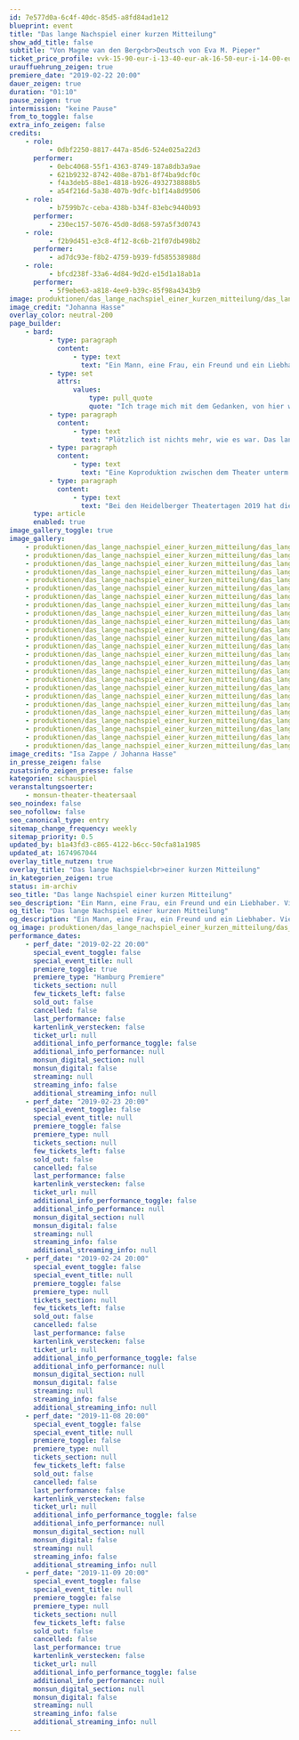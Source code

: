```yaml
---
id: 7e577d0a-6c4f-40dc-85d5-a8fd84ad1e12
blueprint: event
title: "Das lange Nachspiel einer kurzen Mitteilung"
show_add_title: false
subtitle: "Von Magne van den Berg<br>Deutsch von Eva M. Pieper"
ticket_price_profile: vvk-15-90-eur-i-13-40-eur-ak-16-50-eur-i-14-00-eur
urauffuehrung_zeigen: true
premiere_date: "2019-02-22 20:00"
dauer_zeigen: true
duration: "01:10"
pause_zeigen: true
intermission: "keine Pause"
from_to_toggle: false
extra_info_zeigen: false
credits:
    - role:
          - 0dbf2250-8817-447a-85d6-524e025a22d3
      performer:
          - 0ebc4068-55f1-4363-8749-187a8db3a9ae
          - 621b9232-8742-408e-87b1-8f74ba9dcf0c
          - f4a3deb5-88e1-4818-b926-4932738888b5
          - a54f216d-5a38-407b-9dfc-b1f14a8d9506
    - role:
          - b7599b7c-ceba-438b-b34f-83ebc9440b93
      performer:
          - 230ec157-5076-45d0-8d68-597a5f3d0743
    - role:
          - f2b9d451-e3c8-4f12-8c6b-21f07db498b2
      performer:
          - ad7dc93e-f8b2-4759-b939-fd585538988d
    - role:
          - bfcd238f-33a6-4d84-9d2d-e15d1a18ab1a
      performer:
          - 5f9ebe63-a818-4ee9-b39c-85f98a4343b9
image: produktionen/das_lange_nachspiel_einer_kurzen_mitteilung/das_lange_nachspiel_c_johanna_hasse_2019_cover.jpg
image_credit: "Johanna Hasse"
overlay_color: neutral-200
page_builder:
    - bard:
          - type: paragraph
            content:
                - type: text
                  text: "Ein Mann, eine Frau, ein Freund und ein Liebhaber. Vier Freunde seit ewigen Zeiten. Jeder von ihnen hat seinen festen Platz. Bis eines Tages Jon zu Louise sagt:"
          - type: set
            attrs:
                values:
                    type: pull_quote
                    quote: "Ich trage mich mit dem Gedanken, von hier wegzugehen."
          - type: paragraph
            content:
                - type: text
                  text: "Plötzlich ist nichts mehr, wie es war. Das lange Nachspiel einer kurzen Mitteilung\_rast im Sprach-Stakkato über die Gefühlsklaviatur. Kunstvoll und mit einem feinen Gespür für Komik und Tragik formt die niederländische Autorin Magne van den Berg die Dialoge zwischen ihren Figuren und lenkt den Blick auf die Fragilität unseres sozialen Miteinander.\_"
          - type: paragraph
            content:
                - type: text
                  text: "Eine Koproduktion zwischen dem Theater unterm Dach Berlin und dem monsun.theater Hamburg. Gefördert von der Ilse und Dr. Horst Rusch Stiftung."
          - type: paragraph
            content:
                - type: text
                  text: "Bei den Heidelberger Theatertagen 2019 hat die Produktion den Publikumspreis „Puck“ gewonnen."
      type: article
      enabled: true
image_gallery_toggle: true
image_gallery:
    - produktionen/das_lange_nachspiel_einer_kurzen_mitteilung/das_lange_nachspiel_c_isa_zappe_2019_001.JPG
    - produktionen/das_lange_nachspiel_einer_kurzen_mitteilung/das_lange_nachspiel_c_isa_zappe_2019_009.JPG
    - produktionen/das_lange_nachspiel_einer_kurzen_mitteilung/das_lange_nachspiel_c_isa_zappe_2019_022.JPG
    - produktionen/das_lange_nachspiel_einer_kurzen_mitteilung/das_lange_nachspiel_c_isa_zappe_2019_031.JPG
    - produktionen/das_lange_nachspiel_einer_kurzen_mitteilung/das_lange_nachspiel_c_isa_zappe_2019_034.JPG
    - produktionen/das_lange_nachspiel_einer_kurzen_mitteilung/das_lange_nachspiel_c_isa_zappe_2019_054.JPG
    - produktionen/das_lange_nachspiel_einer_kurzen_mitteilung/das_lange_nachspiel_c_isa_zappe_2019_080.JPG
    - produktionen/das_lange_nachspiel_einer_kurzen_mitteilung/das_lange_nachspiel_c_isa_zappe_2019_086.JPG
    - produktionen/das_lange_nachspiel_einer_kurzen_mitteilung/das_lange_nachspiel_c_isa_zappe_2019_105.JPG
    - produktionen/das_lange_nachspiel_einer_kurzen_mitteilung/das_lange_nachspiel_c_isa_zappe_2019_110.JPG
    - produktionen/das_lange_nachspiel_einer_kurzen_mitteilung/das_lange_nachspiel_c_johanna_hasse_2019_111.JPG
    - produktionen/das_lange_nachspiel_einer_kurzen_mitteilung/das_lange_nachspiel_c_johanna_hasse_2019_112.JPG
    - produktionen/das_lange_nachspiel_einer_kurzen_mitteilung/das_lange_nachspiel_c_johanna_hasse_2019_113.JPG
    - produktionen/das_lange_nachspiel_einer_kurzen_mitteilung/das_lange_nachspiel_c_johanna_hasse_2019_114.JPG
    - produktionen/das_lange_nachspiel_einer_kurzen_mitteilung/das_lange_nachspiel_c_johanna_hasse_2019_117.JPG
    - produktionen/das_lange_nachspiel_einer_kurzen_mitteilung/das_lange_nachspiel_c_johanna_hasse_2019_118.JPG
    - produktionen/das_lange_nachspiel_einer_kurzen_mitteilung/das_lange_nachspiel_c_johanna_hasse_2019_119.JPG
    - produktionen/das_lange_nachspiel_einer_kurzen_mitteilung/das_lange_nachspiel_c_johanna_hasse_2019_120.JPG
    - produktionen/das_lange_nachspiel_einer_kurzen_mitteilung/das_lange_nachspiel_c_johanna_hasse_2019_121.JPG
    - produktionen/das_lange_nachspiel_einer_kurzen_mitteilung/das_lange_nachspiel_c_johanna_hasse_2019_123.JPG
    - produktionen/das_lange_nachspiel_einer_kurzen_mitteilung/das_lange_nachspiel_c_johanna_hasse_2019_124.JPG
    - produktionen/das_lange_nachspiel_einer_kurzen_mitteilung/das_lange_nachspiel_c_johanna_hasse_2019_125.JPG
    - produktionen/das_lange_nachspiel_einer_kurzen_mitteilung/das_lange_nachspiel_c_johanna_hasse_2019_129.JPG
    - produktionen/das_lange_nachspiel_einer_kurzen_mitteilung/das_lange_nachspiel_c_johanna_hasse_2019_130.JPG
    - produktionen/das_lange_nachspiel_einer_kurzen_mitteilung/das_lange_nachspiel_c_johanna_hasse_2019_131.JPG
image_credits: "Isa Zappe / Johanna Hasse"
in_presse_zeigen: false
zusatsinfo_zeigen_presse: false
kategorien: schauspiel
veranstaltungsoerter:
    - monsun-theater-theatersaal
seo_noindex: false
seo_nofollow: false
seo_canonical_type: entry
sitemap_change_frequency: weekly
sitemap_priority: 0.5
updated_by: b1a43fd3-c865-4122-b6cc-50cfa81a1985
updated_at: 1674967044
overlay_title_nutzen: true
overlay_title: "Das lange Nachspiel<br>einer kurzen Mitteilung"
in_kategorien_zeigen: true
status: im-archiv
seo_title: "Das lange Nachspiel einer kurzen Mitteilung"
seo_description: "Ein Mann, eine Frau, ein Freund und ein Liebhaber. Vier Freunde seit ewigen Zeiten. Jeder von ihnen hat seinen Platz. Bis eines Tages Jon zu Louise etwas sagt…"
og_title: "Das lange Nachspiel einer kurzen Mitteilung"
og_description: "Ein Mann, eine Frau, ein Freund und ein Liebhaber. Vier Freunde seit ewigen Zeiten. Jeder von ihnen hat seinen Platz. Bis eines Tages Jon zu Louise etwas sagt…"
og_image: produktionen/das_lange_nachspiel_einer_kurzen_mitteilung/das_lange_nachspiel_social_media_image.jpg
performance_dates:
    - perf_date: "2019-02-22 20:00"
      special_event_toggle: false
      special_event_title: null
      premiere_toggle: true
      premiere_type: "Hamburg Premiere"
      tickets_section: null
      few_tickets_left: false
      sold_out: false
      cancelled: false
      last_performance: false
      kartenlink_verstecken: false
      ticket_url: null
      additional_info_performance_toggle: false
      additional_info_performance: null
      monsun_digital_section: null
      monsun_digital: false
      streaming: null
      streaming_info: false
      additional_streaming_info: null
    - perf_date: "2019-02-23 20:00"
      special_event_toggle: false
      special_event_title: null
      premiere_toggle: false
      premiere_type: null
      tickets_section: null
      few_tickets_left: false
      sold_out: false
      cancelled: false
      last_performance: false
      kartenlink_verstecken: false
      ticket_url: null
      additional_info_performance_toggle: false
      additional_info_performance: null
      monsun_digital_section: null
      monsun_digital: false
      streaming: null
      streaming_info: false
      additional_streaming_info: null
    - perf_date: "2019-02-24 20:00"
      special_event_toggle: false
      special_event_title: null
      premiere_toggle: false
      premiere_type: null
      tickets_section: null
      few_tickets_left: false
      sold_out: false
      cancelled: false
      last_performance: false
      kartenlink_verstecken: false
      ticket_url: null
      additional_info_performance_toggle: false
      additional_info_performance: null
      monsun_digital_section: null
      monsun_digital: false
      streaming: null
      streaming_info: false
      additional_streaming_info: null
    - perf_date: "2019-11-08 20:00"
      special_event_toggle: false
      special_event_title: null
      premiere_toggle: false
      premiere_type: null
      tickets_section: null
      few_tickets_left: false
      sold_out: false
      cancelled: false
      last_performance: false
      kartenlink_verstecken: false
      ticket_url: null
      additional_info_performance_toggle: false
      additional_info_performance: null
      monsun_digital_section: null
      monsun_digital: false
      streaming: null
      streaming_info: false
      additional_streaming_info: null
    - perf_date: "2019-11-09 20:00"
      special_event_toggle: false
      special_event_title: null
      premiere_toggle: false
      premiere_type: null
      tickets_section: null
      few_tickets_left: false
      sold_out: false
      cancelled: false
      last_performance: true
      kartenlink_verstecken: false
      ticket_url: null
      additional_info_performance_toggle: false
      additional_info_performance: null
      monsun_digital_section: null
      monsun_digital: false
      streaming: null
      streaming_info: false
      additional_streaming_info: null
---
```

